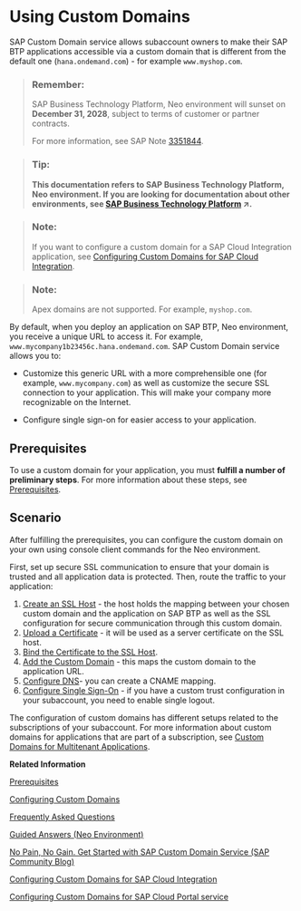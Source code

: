 <!-- loio98e655aacd1d4fc6a6ab23475b1afcd9 -->

# Using Custom Domains

SAP Custom Domain service allows subaccount owners to make their SAP BTP applications accessible via a custom domain that is different from the default one \(`hana.ondemand.com`\) - for example `www.myshop.com`.

> ### Remember:  
> SAP Business Technology Platform, Neo environment will sunset on **December 31, 2028**, subject to terms of customer or partner contracts.
> 
> For more information, see SAP Note [3351844](https://launchpad.support.sap.com/#/notes/3351844).

> ### Tip:  
> **This documentation refers to SAP Business Technology Platform, Neo environment. If you are looking for documentation about other environments, see [SAP Business Technology Platform](https://help.sap.com/viewer/65de2977205c403bbc107264b8eccf4b/Cloud/en-US/6a2c1ab5a31b4ed9a2ce17a5329e1dd8.html "SAP Business Technology Platform (SAP BTP) is an integrated offering comprised of four technology portfolios: database and data management, application development and integration, analytics, and intelligent technologies. The platform offers users the ability to turn data into business value, compose end-to-end business processes, and build and extend SAP applications quickly.") :arrow_upper_right:.**

> ### Note:  
> If you want to configure a custom domain for a SAP Cloud Integration application, see [Configuring Custom Domains for SAP Cloud Integration](https://help.sap.com/viewer/368c481cd6954bdfa5d0435479fd4eaf/Cloud/en-US/7230b9ff41914cc0969223e6a020104b.html).

> ### Note:  
> Apex domains are not supported. For example, `myshop.com`.

By default, when you deploy an application on SAP BTP, Neo environment, you receive a unique URL to access it. For example, `www.mycompany1b23456c.hana.ondemand.com`. SAP Custom Domain service allows you to:

-   Customize this generic URL with a more comprehensible one \(for example, `www.mycompany.com`\) as well as customize the secure SSL connection to your application. This will make your company more recognizable on the Internet.

-   Configure single sign-on for easier access to your application.




## Prerequisites

To use a custom domain for your application, you must **fulfill a number of preliminary steps**. For more information about these steps, see [Prerequisites](prerequisites-cde2547.md).



## Scenario

After fulfilling the prerequisites, you can configure the custom domain on your own using console client commands for the Neo environment.

First, set up secure SSL communication to ensure that your domain is trusted and all application data is protected. Then, route the traffic to your application:

1.  [Create an SSL Host](configuring-custom-domains-77cf0e6.md#loio70f4d19d3dbd434aa9aa165d53e2896c) - the host holds the mapping between your chosen custom domain and the application on SAP BTP as well as the SSL configuration for secure communication through this custom domain.
2.  [Upload a Certificate](configuring-custom-domains-77cf0e6.md#loio55120d899d314e23ab8e33b4b388cea6) - it will be used as a server certificate on the SSL host.
3.  [Bind the Certificate to the SSL Host](configuring-custom-domains-77cf0e6.md#loio1d4248f3582a40cdb6f4a2439a55fb65).
4.  [Add the Custom Domain](configuring-custom-domains-77cf0e6.md#loiobf395cf25683491eabefadb4383ed7ff) - this maps the custom domain to the application URL.
5.  [Configure DNS](configuring-custom-domains-77cf0e6.md#loio004406e1c9a8441fb05a25f5f87d45b7)- you can create a CNAME mapping.
6.  [Configure Single Sign-On](configuring-custom-domains-77cf0e6.md#loio6b671d39f46c41d1bbd89b7e698fe384) - if you have a custom trust configuration in your subaccount, you need to enable single logout.

The configuration of custom domains has different setups related to the subscriptions of your subaccount. For more information about custom domains for applications that are part of a subscription, see [Custom Domains for Multitenant Applications](custom-domains-for-multitenant-applications-b2b5dcc.md).

**Related Information**  


[Prerequisites](prerequisites-cde2547.md "Before configuring an SAP custom domain, you need to perform some preliminary steps and fulfill a number of prerequisites.")

[Configuring Custom Domains](configuring-custom-domains-77cf0e6.md#loio77cf0e6cd32e496c9cc8eeac4bedde94 "To make sure that your domain is trusted and all application data is protected, you need to first set up secure SSL communication. The next step will then be to make your application accessible via the custom domain and route traffic to it.")

[Frequently Asked Questions](frequently-asked-questions-a226905.md "Answers to some of the most commonly asked questions about SAP Custom Domain service.")

[Guided Answers \(Neo Environment\)](https://ga.support.sap.com/dtp/viewer/index.html#/tree/2065/actions/26547:34945:27935)

[No Pain, No Gain. Get Started with SAP Custom Domain Service \(SAP Community Blog\)](https://blogs.sap.com/2019/01/30/no-pain-no-gain.-get-started-with-sap-cloud-platform-custom-domains/)

[Configuring Custom Domains for SAP Cloud Integration](https://help.sap.com/viewer/368c481cd6954bdfa5d0435479fd4eaf/Cloud/en-US/7230b9ff41914cc0969223e6a020104b.html)

[Configuring Custom Domains for SAP Cloud Portal service](https://help.sap.com/viewer/8422cb487c2146999a2a7dab9cc85cf7/Cloud/en-US/b5c7fa40ef394f28bf954eec5ed907d6.html)

